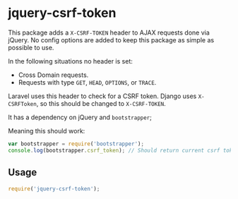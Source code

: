 # jquery-csrf-token

This package adds a `X-CSRF-TOKEN` header to AJAX requests done via jQuery. No config options are added to keep this package as simple as possible to use.

In the following situations no header is set:

- Cross Domain requests.
- Requests with type `GET`, `HEAD`, `OPTIONS`, or `TRACE`.

Laravel uses this header to check for a CSRF token. Django uses `X-CSRFToken`, so this should be changed to `X-CSRF-TOKEN`.

It has a dependency on jQuery and `bootstrapper`;

Meaning this should work:

```js
var bootstrapper = require('bootstrapper');
console.log(bootstrapper.csrf_token); // Should return current csrf token.
```

## Usage

```js
require('jquery-csrf-token');
```
